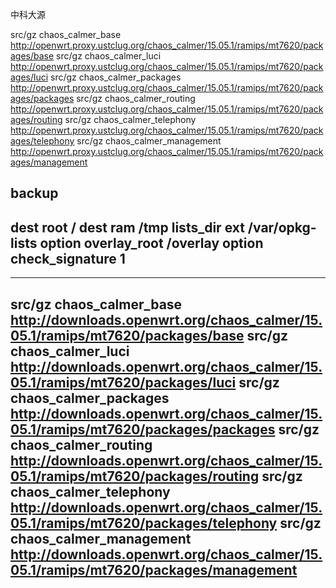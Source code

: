 中科大源

src/gz chaos_calmer_base http://openwrt.proxy.ustclug.org/chaos_calmer/15.05.1/ramips/mt7620/packages/base
src/gz chaos_calmer_luci http://openwrt.proxy.ustclug.org/chaos_calmer/15.05.1/ramips/mt7620/packages/luci
src/gz chaos_calmer_packages http://openwrt.proxy.ustclug.org/chaos_calmer/15.05.1/ramips/mt7620/packages/packages
src/gz chaos_calmer_routing http://openwrt.proxy.ustclug.org/chaos_calmer/15.05.1/ramips/mt7620/packages/routing
src/gz chaos_calmer_telephony http://openwrt.proxy.ustclug.org/chaos_calmer/15.05.1/ramips/mt7620/packages/telephony
src/gz chaos_calmer_management http://openwrt.proxy.ustclug.org/chaos_calmer/15.05.1/ramips/mt7620/packages/management



backup
------------------------------------------------------
dest root /
dest ram /tmp
lists_dir ext /var/opkg-lists
option overlay_root /overlay
option check_signature 1
------------------------------------------------------


------------------------------------------------------
src/gz chaos_calmer_base http://downloads.openwrt.org/chaos_calmer/15.05.1/ramips/mt7620/packages/base
src/gz chaos_calmer_luci http://downloads.openwrt.org/chaos_calmer/15.05.1/ramips/mt7620/packages/luci
src/gz chaos_calmer_packages http://downloads.openwrt.org/chaos_calmer/15.05.1/ramips/mt7620/packages/packages
src/gz chaos_calmer_routing http://downloads.openwrt.org/chaos_calmer/15.05.1/ramips/mt7620/packages/routing
src/gz chaos_calmer_telephony http://downloads.openwrt.org/chaos_calmer/15.05.1/ramips/mt7620/packages/telephony
src/gz chaos_calmer_management http://downloads.openwrt.org/chaos_calmer/15.05.1/ramips/mt7620/packages/management
------------------------------------------------------
